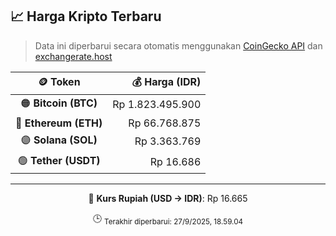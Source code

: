 

<!-- HARGA_KRIPTO -->
## 📈 Harga Kripto Terbaru

> Data ini diperbarui secara otomatis menggunakan [CoinGecko API](https://www.coingecko.com/) dan [exchangerate.host](https://exchangerate.host/)

<div align="center">

| 🪙 Token | 💰 Harga (IDR) |
|:------:|---------------:|
| 🟠 **Bitcoin (BTC)**   | Rp 1.823.495.900 |
| 🔵 **Ethereum (ETH)**  | Rp 66.768.875 |
| 🟣 **Solana (SOL)**    | Rp 3.363.769 |
| 🟢 **Tether (USDT)**   | Rp 16.686 |

---

💱 **Kurs Rupiah (USD → IDR)**: Rp 16.665

🕒 <sub>Terakhir diperbarui: 27/9/2025, 18.59.04</sub>

</div>
<!-- /HARGA_KRIPTO -->